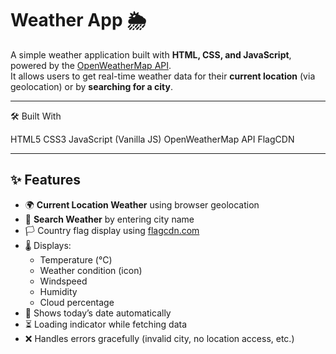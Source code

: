 # Weather App 🌦️

A simple weather application built with **HTML, CSS, and JavaScript**, powered by the [OpenWeatherMap API](https://openweathermap.org/).  
It allows users to get real-time weather data for their **current location** (via geolocation) or by **searching for a city**.

---


🛠️ Built With

HTML5
CSS3
JavaScript (Vanilla JS)
OpenWeatherMap API
FlagCDN

---

## ✨ Features

- 🌍 **Current Location Weather** using browser geolocation  
- 🔎 **Search Weather** by entering city name  
- 🏳️ Country flag display using [flagcdn.com](https://flagcdn.com)  
- 🌡️ Displays:
  - Temperature (°C)
  - Weather condition (icon)
  - Windspeed
  - Humidity
  - Cloud percentage
- 📅 Shows today’s date automatically  
- ⏳ Loading indicator while fetching data  
- ❌ Handles errors gracefully (invalid city, no location access, etc.)






